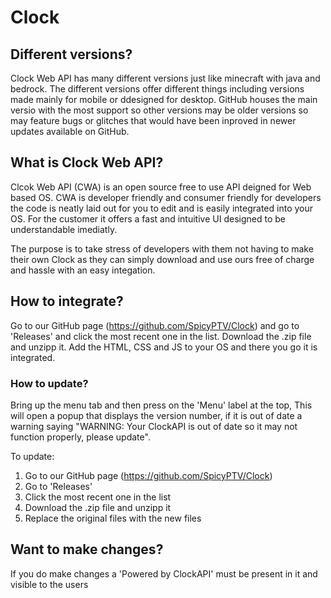 # Clock

## Different versions?

Clock Web API has many different versions just like minecraft with java and bedrock. The different versions offer different things including versions made mainly for mobile or ddesigned for desktop. GitHub houses the main versio with the most support so other versions may be older versions so may feature bugs or glitches that would have been inproved in newer updates available on GitHub.

## What is Clock Web API?

Clcok Web API (CWA) is an open source free to use API deigned for Web based OS. CWA is developer friendly and consumer friendly for developers the code is neatly laid out for you to edit and is easily integrated into your OS. For the customer it offers a fast and intuitive UI designed to be understandable imediatly. 

The purpose is to take stress of developers with them not having to make their own Clock as they can simply download and use ours free of charge and hassle with an easy integation.

## How to integrate?

Go to our GitHub page (https://github.com/SpicyPTV/Clock) and go to 'Releases' and click the most recent one in the list. Download the .zip file and unzipp it. Add the HTML, CSS and JS to your OS and there you go it is integrated.

### How to update?

Bring up the menu tab and then press on the 'Menu' label at the top, This will open a popup that displays the version number, if it is out of date a warning saying "WARNING: Your ClockAPI is out of date so it may not function properly, please update". 

To update:

1. Go to our GitHub page (https://github.com/SpicyPTV/Clock)
2. Go to 'Releases'
3. Click the most recent one in the list
4. Download the .zip file and unzipp it
5. Replace the original files with the new files

## Want to make changes?

If you do make changes a 'Powered by ClockAPI' must be present in it and visible to the users
